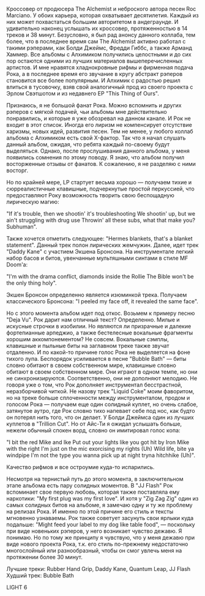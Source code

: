 Кроссовер от продюсера The Alchemist и неброского автора песен Roc Marciano. У обоих карьера, которая охватывает десятилетия. Каждый из них может похвастаться большим авторитетом в андеграунде. И удивительно наконец услышать их кроссовер, протяженностью в 14 треков и 38 минут. Безусловно, я был рад анонсу данного коллаба, тем более, что в последнее время сам The Alchemist активно работал с такими рэперами, как Болди Джеймс, Фредди Гиббс, а также Арманд Хаммер. Все альбомы с Алхимиком получились целостными и до сих пор остаются одними из лучших материалов вышеперечисленных артистов. И мне нравятся хладнокровные рифмы и фирменная подача Рока, а в последнее время его звучание в кругу абстракт рэперов становится все более популярным. И Алхимик с радостью решил влиться в тусовочку, взяв свой аналогичный прод из своего проекта с Эрлом Свэтшотом и из недавнего EP "This Thing of Ours".

Признаюсь, я не большой фанат Рока. Можно вспомнить и других рэперов с мягкой подачей, чьи альбомы мне действительно понравились, и которые я уже обозревал на данном канале. И Рок не входит в этот список. Иногда его лиризм не компенсирует отсутствие харизмы, новых идей, развития песен. Тем не менее, у любого коллаб альбома с Алхимиком есть свой X-фактор. Так что я начал слушать данный альбом, ожидая, что ребята каждый по-своему будут выделяться. Однако, после прослушивания данного альбома, у меня появились сомнения по этому поводу. Я знаю, что альбом получил восторженные отзывы от фанатов. К сожалению, я не разделяю с ними восторг.

Но по крайней мере, LP стартует весьма хорошо — получаем тихие и сюрреалистичные клавишные, подчеркнутые простой перкуссией, что предоставляют Року возможность творить свою беспощадную лирическую магию:

"If it's trouble, then we shootin' it's troubleshooting
We shootin' up, but we ain't struggling with drug use
Throwin' all these subs, what that make you? Subhuman".

Также хочется отметить следующее: "Hermes blankets, that's a blanket statement". Данный трек полон лирических жемчужин. Далее, идет трек "Daddy Kane" с участием Экшена Бронсона. На инструментале легкий набор басов и битов, увенчанные мультяшными синтами в стиле MF Doom'a:

"I'm with the drama conflict, diamonds inside the Rollie
The Bible won't be the only thing holy".

Экшен Бронсон определенно является изюминкой трека. Получаем классического Бронсона: "I peeled my face off, it revealed the same face".

Но с этого момента альбом идет под откос. Возьмем к примеру песню "Deja Vu". Рок дарит нам отличный текст? Определенно. Милые и искусные строчки в изобилии. Но являются ли призрачные и далекие фортепианные арпеджио, а также бестелесные вокальные фрагменты хорошим аккомпонементом? Не совсем. Вокальные сэмплы, клавишные и пыльные биты на заглавном треке также звучат отдаленно. И по какой-то причине голос Рока не выделяется на фоне тихого лупа. Беспорядок усиливается в песне "Bubble Bath" — биты словно обитают в своем собственном мире, клавишные словно обитают в своем собственном мире. Они играют в одном темпе, но они не синхронизируются. Соответственно, они не дополняют мелодию. Не говоря уже о том, что Рок дополняет инструментал бесстрастной, неразборчивой читкой. Не назову трек "Liquid Coke" моим фаворитом, но на треке больше сплоченности между инструменталом, продом и голосом Рока — получаем еще один солидный куплет, но очень слабое, затянутое аутро, где Рок словно тихо напевает себе под нос, как будто он потерял нить того, что он делает. У Болди Джеймса один из лучших куплетов в "Trillion Cut". Но от Айс-Ти я ожидал услышать больше, нежели обычный спокен ворд, словно он имитировал голос копа:

"I bit the red Mike and Ike
Put out your lights like you got hit by Iron Mike with the right
I'm just on the mic exorcising my rights (Uh)
Wild life, bite ya windpipe
I'm not the type you wanna pick up at night tryna hitchhike (Uh)".

Качество рифмов и все остроумие куда-то испарились.

Несмотря на тернистый путь до этого момента, в заключительном этапе альбома есть пару солидных моментов. В "JJ Flash" Рок вспоминает свое первую любовь, которая также поставляла ему наркотики: "My first plug was my first love". И хотя у "Zig Zag Zig" один из самых солидных битов на альбоме, я замечаю одну и ту же проблему на релизах Рока. И именно по этой причине его стиль и тексты мгновенно узнаваемы. Рок также советует засунуть свои ярлыки куда подальше: "Might feed your label to my dog like table food", — поскольку при виде новеньких рэперов, у него возникает чувство дежавю. Я понимаю. Но по тому же принципу я чувствую, что у меня дежавю при виде нового проекта Рока, т.к. его стиль по-прежнему недостаточно многослойный или разнообразный, чтобы он смог увлечь меня на протяжении более 30 минут.

Лучшие треки: Rubber Hand Grip, Daddy Kane, Quantum Leap, JJ Flash
Худший трек: Bubble Bath

LIGHT 6
